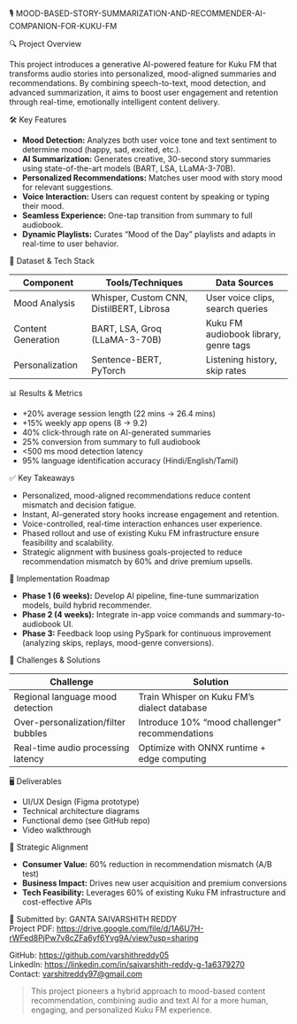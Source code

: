 🎙️ MOOD-BASED-STORY-SUMMARIZATION-AND-RECOMMENDER-AI-COMPANION-FOR-KUKU-FM

🔍 Project Overview

This project introduces a generative AI-powered feature for Kuku FM that transforms audio stories into personalized, mood-aligned summaries and recommendations. By combining speech-to-text, mood detection, and advanced summarization, it aims to boost user engagement and retention through real-time, emotionally intelligent content delivery.

🛠️ Key Features

- **Mood Detection:** Analyzes both user voice tone and text sentiment to determine mood (happy, sad, excited, etc.).
- **AI Summarization:** Generates creative, 30-second story summaries using state-of-the-art models (BART, LSA, LLaMA-3-70B).
- **Personalized Recommendations:** Matches user mood with story mood for relevant suggestions.
- **Voice Interaction:** Users can request content by speaking or typing their mood.
- **Seamless Experience:** One-tap transition from summary to full audiobook.
- **Dynamic Playlists:** Curates “Mood of the Day” playlists and adapts in real-time to user behavior.

🧪 Dataset & Tech Stack

| Component         | Tools/Techniques                                    | Data Sources                                |
|-------------------|-----------------------------------------------------|---------------------------------------------|
| Mood Analysis     | Whisper, Custom CNN, DistilBERT, Librosa            | User voice clips, search queries            |
| Content Generation| BART, LSA, Groq (LLaMA-3-70B)                       | Kuku FM audiobook library, genre tags       |
| Personalization   | Sentence-BERT, PyTorch                              | Listening history, skip rates               |

📊 Results & Metrics

- +20% average session length (22 mins → 26.4 mins)
- +15% weekly app opens (8 → 9.2)
- 40% click-through rate on AI-generated summaries
- 25% conversion from summary to full audiobook
- <500 ms mood detection latency
- 95% language identification accuracy (Hindi/English/Tamil)

✅ Key Takeaways

- Personalized, mood-aligned recommendations reduce content mismatch and decision fatigue.
- Instant, AI-generated story hooks increase engagement and retention.
- Voice-controlled, real-time interaction enhances user experience.
- Phased rollout and use of existing Kuku FM infrastructure ensure feasibility and scalability.
- Strategic alignment with business goals-projected to reduce recommendation mismatch by 60% and drive premium upsells.

🚀 Implementation Roadmap

- **Phase 1 (6 weeks):** Develop AI pipeline, fine-tune summarization models, build hybrid recommender.
- **Phase 2 (4 weeks):** Integrate in-app voice commands and summary-to-audiobook UI.
- **Phase 3:** Feedback loop using PySpark for continuous improvement (analyzing skips, replays, mood-genre conversions).

🎯 Challenges & Solutions

| Challenge                                  | Solution                                              |
|---------------------------------------------|-------------------------------------------------------|
| Regional language mood detection            | Train Whisper on Kuku FM’s dialect database           |
| Over-personalization/filter bubbles         | Introduce 10% “mood challenger” recommendations       |
| Real-time audio processing latency          | Optimize with ONNX runtime + edge computing           |

🖥️ Deliverables

- UI/UX Design (Figma prototype)
- Technical architecture diagrams
- Functional demo (see GitHub repo)
- Video walkthrough

🌟 Strategic Alignment

- **Consumer Value:** 60% reduction in recommendation mismatch (A/B test)
- **Business Impact:** Drives new user acquisition and premium conversions
- **Tech Feasibility:** Leverages 60% of existing Kuku FM infrastructure and cost-effective APIs

👤 Submitted by: GANTA SAIVARSHITH REDDY  
Project PDF: https://drive.google.com/file/d/1A6U7H-rWFed8PjPw7v8cZFa6yf6Yvg9A/view?usp=sharing

GitHub: https://github.com/varshithreddy05  
LinkedIn: https://linkedin.com/in/saivarshith-reddy-g-1a6379270  
Contact: varshitreddy97@gmail.com

> This project pioneers a hybrid approach to mood-based content recommendation, combining audio and text AI for a more human, engaging, and personalized Kuku FM experience.
